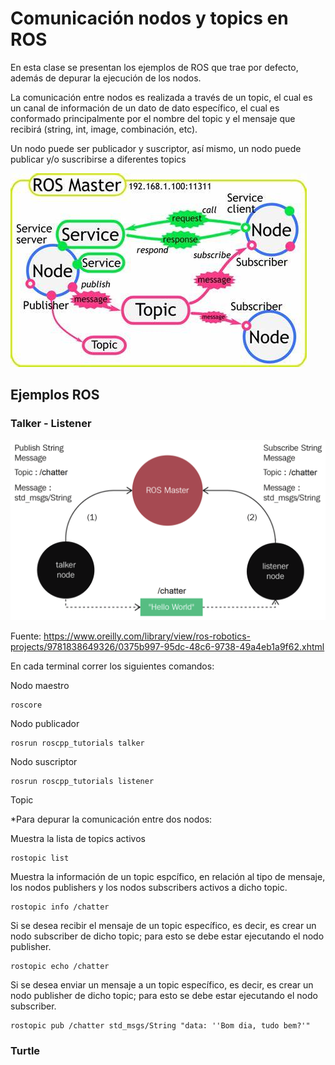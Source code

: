 <h1>Comunicación nodos y topics en ROS</h1>

En esta clase se presentan los ejemplos de ROS que trae por defecto, además de depurar la ejecución de los nodos.

La comunicación entre nodos es realizada a través de un topic, el cual es un canal de información de un dato de dato específico, el cual es conformado principalmente por el nombre del topic y el mensaje que recibirá (string, int, image, combinación, etc).

Un nodo puede ser publicador y suscriptor, así mismo, un nodo puede publicar y/o suscribirse a diferentes topics

![Comunicación nodos y topics](image.png)

<h2>Ejemplos ROS</h2>

<h3>Talker - Listener</h3>

![Talker-Listener](image-1.png)

Fuente: https://www.oreilly.com/library/view/ros-robotics-projects/9781838649326/0375b997-95dc-48c6-9738-49a4eb1a9f62.xhtml

En cada terminal correr los siguientes comandos:

Nodo maestro

```
roscore
```
Nodo publicador
```
rosrun roscpp_tutorials talker
```
Nodo suscriptor
```
rosrun roscpp_tutorials listener
```
Topic

*Para depurar la comunicación entre dos nodos:

Muestra la lista de topics activos
```
rostopic list
```
Muestra la información de un topic espcífico, en relación al tipo de mensaje, los nodos publishers y los nodos subscribers activos a dicho topic.
```
rostopic info /chatter
```
Si se desea recibir el mensaje de un topic específico, es decir, es crear un nodo subscriber de dicho topic; para esto se debe estar ejecutando el nodo publisher.
```
rostopic echo /chatter
```
Si se desea enviar un mensaje a un topic específico, es decir, es crear un nodo publisher de dicho topic; para esto se debe estar ejecutando el nodo subscriber.

```
rostopic pub /chatter std_msgs/String "data: ''Bom dia, tudo bem?'"
```

<h3>Turtle</h3>

